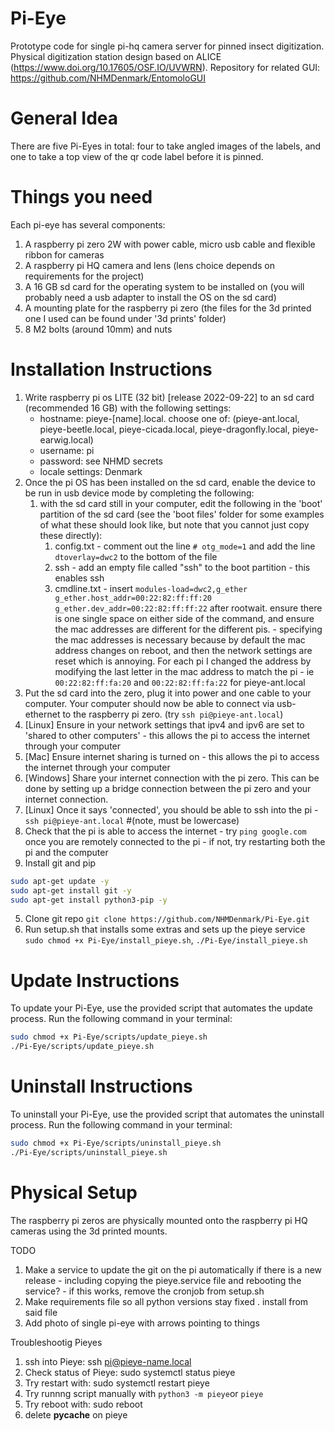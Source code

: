 # Pi-Eye
Prototype code for single pi-hq camera server for pinned insect digitization. Physical digitization station design based on ALICE (https://www.doi.org/10.17605/OSF.IO/UVWRN). Repository for related GUI: https://github.com/NHMDenmark/EntomoloGUI

# General Idea
There are five Pi-Eyes in total: four to take angled images of the labels, and one to take a top view of the qr code label before it is pinned. 

# Things you need
Each pi-eye has several components:
1. A raspberry pi zero 2W with power cable, micro usb cable and flexible ribbon for cameras
2. A raspberry pi HQ camera and lens (lens choice depends on requirements for the project)
3. A 16 GB sd card for the operating system to be installed on (you will probably need a usb adapter to install the OS on the sd card)
4. A mounting plate for the raspberry pi zero (the files for the 3d printed one I used can be found under '3d prints' folder)
5. 8 M2 bolts (around 10mm) and nuts 

# Installation Instructions
1. Write raspberry pi os LITE (32 bit) [release 2022-09-22] to an sd card (recommended 16 GB) with the following settings: 
   - hostname: pieye-[name].local. choose one of: (pieye-ant.local, pieye-beetle.local, pieye-cicada.local, pieye-dragonfly.local, pieye-earwig.local)
   - username: pi 
   - password: see NHMD secrets 
   - locale settings: Denmark
2. Once the pi OS has been installed on the sd card, enable the device to be run in usb device mode by completing the following:
    1. with the sd card still in your computer, edit the following in the 'boot' partition of the sd card (see the 'boot files' folder for some examples of what these should look like, but note that you cannot just copy these directly):
        1. config.txt - comment out the line `# otg_mode=1` and add the line `dtoverlay=dwc2` to the bottom of the file
        2. ssh - add an empty file called "ssh" to the boot partition - this enables ssh
        3. cmdline.txt - insert `modules-load=dwc2,g_ether g_ether.host_addr=00:22:82:ff:ff:20 g_ether.dev_addr=00:22:82:ff:ff:22` after rootwait. ensure there is one single space on either side of the command, and ensure the mac addresses are different for the different pis. - specifying the mac addresses is necessary because by default the mac address changes on reboot, and then the network settings are reset which is annoying. For each pi I changed the address by modifying the last letter in the mac address to match the pi - ie `00:22:82:ff:fa:20` and `00:22:82:ff:fa:22` for pieye-ant.local
3. Put the sd card into the zero, plug it into power and one cable to your computer. Your computer should now be able to connect via usb-ethernet to the raspberry pi zero. (try `ssh pi@pieye-ant.local`)
4. [Linux] Ensure in your network settings that ipv4 and ipv6 are set to 'shared to other computers' - this allows the pi to access the internet through your computer
4. [Mac] Ensure internet sharing is turned on - this allows the pi to access the internet through your computer
4. [Windows] Share your internet connection with the pi zero. This can be done by setting up a bridge connection between the pi zero and your internet connection.
5. [Linux] Once it says 'connected', you should be able to ssh into the pi - `ssh pi@pieye-ant.local` #(note, must be lowercase)
5. Check that the pi is able to access the internet - try `ping google.com` once you are remotely connected to the pi - if not, try restarting both the pi and the computer
6. Install git and pip
```bash
sudo apt-get update -y 
sudo apt-get install git -y
sudo apt-get install python3-pip -y
```
5. Clone git repo `git clone https://github.com/NHMDenmark/Pi-Eye.git`
6. Run setup.sh that installs some extras and sets up the pieye service `sudo chmod +x Pi-Eye/install_pieye.sh`, `./Pi-Eye/install_pieye.sh`

# Update Instructions
To update your Pi-Eye, use the provided script that automates the update process. Run the following command in your terminal:
```bash
sudo chmod +x Pi-Eye/scripts/update_pieye.sh
./Pi-Eye/scripts/update_pieye.sh
```

# Uninstall Instructions
To uninstall your Pi-Eye, use the provided script that automates the uninstall process. Run the following command in your terminal:
```bash
sudo chmod +x Pi-Eye/scripts/uninstall_pieye.sh
./Pi-Eye/scripts/uninstall_pieye.sh
```


# Physical Setup
The raspberry pi zeros are physically mounted onto the raspberry pi HQ cameras using the 3d printed mounts.


TODO
1. Make a service to update the git on the pi automatically if there is a new release - including copying the pieye.service file and rebooting the service? - if this works, remove the cronjob from setup.sh
2. Make requirements file so all python versions stay fixed . install from said file
3. Add photo of single pi-eye with arrows pointing to things


Troubleshootig Pieyes

1. ssh into Pieye: ssh pi@pieye-name.local
2. Check status of Pieye: sudo systemctl status pieye
3. Try restart with: sudo systemctl restart pieye
4. Try runnng script manually with `python3 -m pieye`or `pieye`
5. Try reboot with: sudo reboot
6. delete __pycache__ on pieye 
